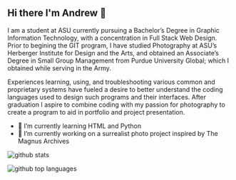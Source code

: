 ## Hi there I'm Andrew 👋

I am a student at ASU currently pursuing a Bachelor’s Degree in Graphic Information Technology, with a concentration in Full Stack Web Design. 
Prior to begining the GIT program, I have studied Photography at ASU’s Herberger Institute for Design and the Arts, and obtained an Associate’s Degree in Small Group Management from Purdue University Global; which I obtained while serving in the Army. 

Experiences learning, using, and troubleshooting various common and proprietary systems have fueled a desire to better understand the coding languages used to design such programs and their interfaces. After graduation I aspire to combine coding with my passion for photography to create a program to aid in portfolio and project presentation. 

- 🌱 I’m currently learning HTML and Python
- 🔭 I’m currently working on a surrealist photo project inspired by The Magnus Archives 

![github stats](https://github-readme-stats.vercel.app/api?username=acedlund&include_all_commits=true&count_private=true&show_icons=true&line_height=20&title_color=33cccc&icon_color=00cc66&text_color=00cc66&bg_color=0,111111,333333 )

![github top languages](https://github-readme-stats.vercel.app/api/top-langs/?username=acedlund&include_all_commits=true&count_private=true&show_icons=true&line_height=20&title_color=33cccc&icon_color=00cc66&text_color=00cc66&bg_color=0,111111,333333 )
<!--
**acedlund/acedlund** is a ✨ _special_ ✨ repository because its `README.md` (this file) appears on your GitHub profile.

Here are some ideas to get you started:

- 🔭 I’m currently working on ...
- 🌱 I’m currently learning ...
- 👯 I’m looking to collaborate on ...
- 🤔 I’m looking for help with ...
- 💬 Ask me about ...
- 📫 How to reach me: ...
- 😄 Pronouns: ...
- ⚡ Fun fact: ...
-->

